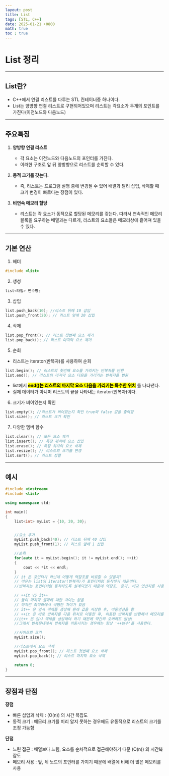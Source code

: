 ```yaml
---
layout: post
title: List
tags: [STL, C++]
date: 2025-01-21 +0800
math: true
toc : true
---
```




# List 정리


****


## List란?
- C++에서 연결 리스트를 다루는 STL 컨테이너중 하나이다.
- List는 양방향 연결 리스트로 구현되어있으며 리스트는 각요소가 두개의 포인트를 가진다(이전노드와 다음노드)


****

## 주요특징
1. **양방향 연결 리스트**
   - 각 요소는 이전노드와 다음노드의 포인터를 가진다.
   - 이러한 구조로 앞 뒤 양방향으로 리스트를 순회할 수 있다.

2. **동적 크기를 갖는다.**
   - 즉, 리스트는 프로그램 실행 중에 변경될 수 있어 배열과 달리 삽입, 삭제할 때 크기 변경이 빠르다는 장점이 있다.

3. **비연속 메모리 할당**
   - 리스트는 각 요소가 동적으로 할당된 메모리를 갖는다. 따라서 연속적인 메모리 블록을 요구하는 배열과는 다르게, 리스트의 요소들은 메모리상에 흩어져 있을 수 있다.
  

****


## 기본 연산
1. 헤더
```cpp
#include <list>
```

2. 생성
```cpp
list<타입> 변수명;
```

3. 삽입
```cpp
list.push_back(10); //리스트 뒤에 10 삽입
list.push_front(20); // 리스트 앞에 20 삽입
```

4. 삭제
```cpp
list.pop_front(); // 리스트 첫번째 요소 제거
list.pop_back(); // 리스트 마지막 요소 제거
```

5. 순회
- 리스트는 iterator(반복자)를 사용하여 순회
```cpp
list.begin(); // 리스트의 첫번째 요소를 가리키는 반복자를 반환
list.end(); // 리스트의 마지막 요소 다음을 가리키는 반복자를 반환
```
- list에서 **<mark>end()는 리스트의 마지막 요소 다음을 가리키는 특수한 위치</mark>** 를 나타낸다.
- 실제 데이터가 아니며 리스트의 끝을 나타내는 iterator(반복자)이다.

6. 크기가 비어있는지 확인
```cpp
list.empty(); //리스트가 비어있는지 확인 true와 false 값을 출력함
list.size(); // 리스트 크기 확인
```

7. 다양한 멤버 함수
```cpp
list.clear(); // 모든 요소 제거
list.insert(); // 특정 위치에 요소 삽입
list.erase(); // 특정 위치의 요소 삭제
list.resize(); // 리스트의 크기를 변경
list.sort(); // 리스트 정렬
```


****


## 예시
```cpp
#include <iostream>
#include <list>

using namespace std;

int main()
{
    list<int> myList = {10, 20, 30};


    //요소 추가
    myList.push_back(40); // 리스트 뒤에 40 삽입
    myList.push_front(1); // 리스트 앞에 1 삽입

    //순회
    for(auto it = myList.begin(); it != myList.end(); ++it)
    {
        cout << *it << endl;
    }
    // it 은 포인터가 아닌데 어떻게 역참조를 바로할 수 있을까?
    // 이유는 list의 iterator(반복자)가 포인터처럼 동작하기 때문이다.
    //반복자는 포인터처럼 동작하도록 설계되었기 때문에 역참조, 증가, 비교 연산자를 사용 가능하다

    // ++it VS it++
    // 둘이 마지막 결과에 대한 차이는 없음
    // 하지만 최적화에서 극명한 차이가 있음
    // it++ 은 임시 객체를 생성해 원래 값을 저장한 후, 이동연산을 함
    // ++it 은 바로 반복자를 다음 위치로 이동한 후, 이동된 반복자를 반환해서 메모리를 사용하지 않음
    //it++ 은 임시 객체를 생성해야 하기 때문에 약간의 오버헤드 발생! 
    //그래서 반복문내에서 반복자를 이동시키는 경우에는 항상 '++변수'를 사용한다.

    //사이즈의 크기
    myList.size();

    //리스트에서 요소 삭제
    myList.pop_front(); // 리스트 첫번째 요소 삭제
    myList.pop_back(); // 리스트 마지막 요소 삭제

    return 0;
}


```


****


## 장점과 단점
**장점**
- 빠른 삽입과 삭제 : \(O(n\)) 의 시간 복잡도
- 동적 크기 : 메모리 크기를 미리 알지 못하는 경우에도 유동적으로 리스트의 크기를 조정 가능함


**단점**
- 느린 접근 : 배열보다 느림, 요소를 순차적으로 접근해야하기 때문 \(O(n\)) 의 시간복잡도
- 메모리 사용 : 앞, 뒤 노드의 포인터를 가지기 때문에 배열에 비해 더 많은 메모리를 사용
  